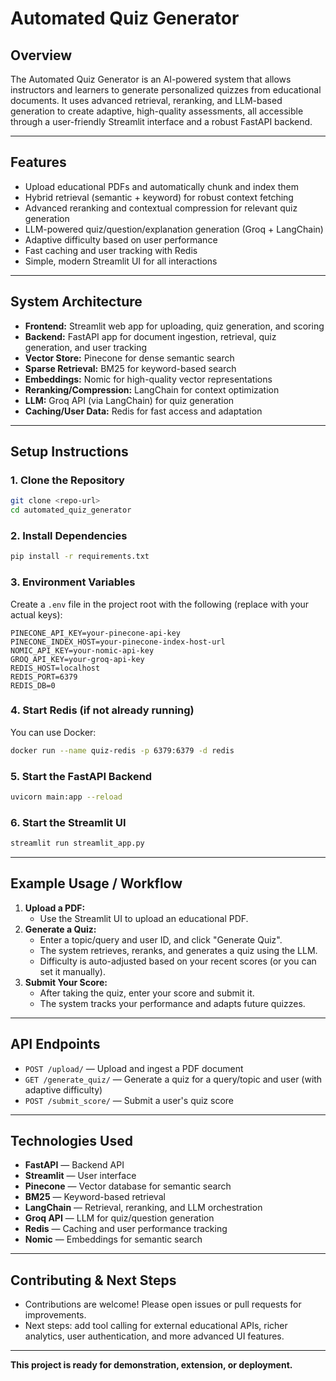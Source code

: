 # Automated Quiz Generator

## Overview
The Automated Quiz Generator is an AI-powered system that allows instructors and learners to generate personalized quizzes from educational documents. It uses advanced retrieval, reranking, and LLM-based generation to create adaptive, high-quality assessments, all accessible through a user-friendly Streamlit interface and a robust FastAPI backend.

---

## Features
- Upload educational PDFs and automatically chunk and index them
- Hybrid retrieval (semantic + keyword) for robust context fetching
- Advanced reranking and contextual compression for relevant quiz generation
- LLM-powered quiz/question/explanation generation (Groq + LangChain)
- Adaptive difficulty based on user performance
- Fast caching and user tracking with Redis
- Simple, modern Streamlit UI for all interactions

---

## System Architecture
- **Frontend:** Streamlit web app for uploading, quiz generation, and scoring
- **Backend:** FastAPI app for document ingestion, retrieval, quiz generation, and user tracking
- **Vector Store:** Pinecone for dense semantic search
- **Sparse Retrieval:** BM25 for keyword-based search
- **Embeddings:** Nomic for high-quality vector representations
- **Reranking/Compression:** LangChain for context optimization
- **LLM:** Groq API (via LangChain) for quiz generation
- **Caching/User Data:** Redis for fast access and adaptation

---

## Setup Instructions

### 1. Clone the Repository
```bash
git clone <repo-url>
cd automated_quiz_generator
```

### 2. Install Dependencies
```bash
pip install -r requirements.txt
```

### 3. Environment Variables
Create a `.env` file in the project root with the following (replace with your actual keys):
```
PINECONE_API_KEY=your-pinecone-api-key
PINECONE_INDEX_HOST=your-pinecone-index-host-url
NOMIC_API_KEY=your-nomic-api-key
GROQ_API_KEY=your-groq-api-key
REDIS_HOST=localhost
REDIS_PORT=6379
REDIS_DB=0
```

### 4. Start Redis (if not already running)
You can use Docker:
```bash
docker run --name quiz-redis -p 6379:6379 -d redis
```

### 5. Start the FastAPI Backend
```bash
uvicorn main:app --reload
```

### 6. Start the Streamlit UI
```bash
streamlit run streamlit_app.py
```

---

## Example Usage / Workflow
1. **Upload a PDF:**
   - Use the Streamlit UI to upload an educational PDF.
2. **Generate a Quiz:**
   - Enter a topic/query and user ID, and click "Generate Quiz".
   - The system retrieves, reranks, and generates a quiz using the LLM.
   - Difficulty is auto-adjusted based on your recent scores (or you can set it manually).
3. **Submit Your Score:**
   - After taking the quiz, enter your score and submit it.
   - The system tracks your performance and adapts future quizzes.

---

## API Endpoints
- `POST /upload/` — Upload and ingest a PDF document
- `GET /generate_quiz/` — Generate a quiz for a query/topic and user (with adaptive difficulty)
- `POST /submit_score/` — Submit a user's quiz score

---

## Technologies Used
- **FastAPI** — Backend API
- **Streamlit** — User interface
- **Pinecone** — Vector database for semantic search
- **BM25** — Keyword-based retrieval
- **LangChain** — Retrieval, reranking, and LLM orchestration
- **Groq API** — LLM for quiz/question generation
- **Redis** — Caching and user performance tracking
- **Nomic** — Embeddings for semantic search

---

## Contributing & Next Steps
- Contributions are welcome! Please open issues or pull requests for improvements.
- Next steps: add tool calling for external educational APIs, richer analytics, user authentication, and more advanced UI features.

---

**This project is ready for demonstration, extension, or deployment.**
